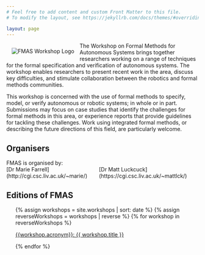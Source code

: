 ```yaml
---
# Feel free to add content and custom Front Matter to this file.
# To modify the layout, see https://jekyllrb.com/docs/themes/#overriding-theme-defaults

layout: page
---
```


<img alt="FMAS Workshop Logo" style="float: left; margin: 1em" src="{{site.logos}}/FMAS-Logo.png">

The Workshop on Formal Methods for Autonomous Systems brings together researchers working on a range of techniques for the formal specification and verification of autonomous systems. The workshop enables researchers to present recent work in the area, discuss key difficulties, and stimulate collaboration between the robotics and formal methods communities.

This workshop is concerned with the use of formal methods to specify, model, or verify autonomous or robotic systems; in whole or in part. Submissions may focus on case studies that identify the challenges for formal methods in this area, or experience reports that provide guidelines for tackling these challenges. Work using integrated formal methods, or describing the future directions of this field, are particularly welcome.

## Organisers

<div class="center">
FMAS is organised by:
</div>

<article class="row" style="display:grid">
  <section class="columns large-4" markdown="1" style="grid-column:1" >
 [Dr Marie Farrell](http://cgi.csc.liv.ac.uk/~marie/)
</section>
<section class="columns large-4" markdown="1" style = "grid-column:2">
  [Dr Matt Luckcuck](https://cgi.csc.liv.ac.uk/~mattlck/)
</section>
</article>


## Editions of FMAS
<ul>
{% assign workshops = site.workshops | sort: date %}
{% assign reverseWorkshops = workshops | reverse %}
{% for workshop in reverseWorkshops %}
  <p><a href="{{ site.url }}{{ workshop.permalink }}">{{workshop.acronym}}: {{ workshop.title }}</a></p>
{% endfor %}
</ul>
